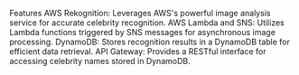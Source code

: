 Features
AWS Rekognition: Leverages AWS's powerful image analysis service for accurate celebrity recognition.
AWS Lambda and SNS: Utilizes Lambda functions triggered by SNS messages for asynchronous image processing.
DynamoDB: Stores recognition results in a DynamoDB table for efficient data retrieval.
API Gateway: Provides a RESTful interface for accessing celebrity names stored in DynamoDB.
